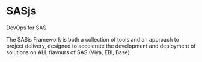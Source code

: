 # SASjs
DevOps for SAS

The SASjs Framework is both a collection of tools and an approach to project delivery, designed to accelerate the development and deployment of solutions on ALL flavours of SAS (Viya, EBI, Base).
